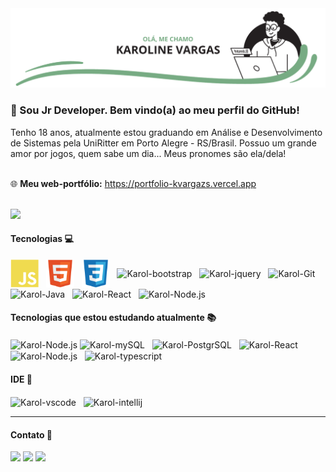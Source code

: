 <img src="assets/img/header.png">
<h3>👋 Sou Jr Developer. Bem vindo(a) ao meu perfil do GitHub!</h3> 
Tenho 18 anos, atualmente estou graduando em Análise e Desenvolvimento de Sistemas pela UniRitter em Porto Alegre - RS/Brasil. Possuo um grande amor por jogos, quem sabe um dia... Meus pronomes são ela/dela! <br><br>

🌐 **Meu web-portfólio:** https://portfolio-kvargazs.vercel.app
<br><br>

<div>
  <img height="200rem" src="https://github-readme-stats.vercel.app/api/top-langs/?username=kvargazs&layout=compact&theme=tokyonight">
</div>

#### Tecnologias 💻
<div style="display: inline_block margin: ">
  <img align="center" alt="Karol-Js" height="45" width="45" src="https://raw.githubusercontent.com/devicons/devicon/master/icons/javascript/javascript-plain.svg">&nbsp;&nbsp;
  <img align="center" alt="Karol-HTML" height="45" width="45" src="https://raw.githubusercontent.com/devicons/devicon/master/icons/html5/html5-original.svg">&nbsp;&nbsp;
  <img align="center" alt="Karol-CSS" height="45" width="45" src="https://raw.githubusercontent.com/devicons/devicon/master/icons/css3/css3-original.svg">&nbsp;&nbsp;
  <img align="center" alt="Karol-bootstrap" height="45" width="45" src="https://cdn.jsdelivr.net/gh/devicons/devicon/icons/bootstrap/bootstrap-plain.svg" />&nbsp;&nbsp;
  <img align="center" alt="Karol-jquery" height="45" width="45" src="https://cdn.jsdelivr.net/gh/devicons/devicon/icons/jquery/jquery-original.svg" />&nbsp;&nbsp;
  <img align="center" alt="Karol-Git" height="45" width="45" src="https://cdn.jsdelivr.net/gh/devicons/devicon/icons/git/git-original.svg">&nbsp;&nbsp;
  <img align="center" alt="Karol-Java" height="45" width="45" src="https://cdn.jsdelivr.net/gh/devicons/devicon/icons/java/java-original.svg">&nbsp;&nbsp;
  <img align="center" alt="Karol-React" height="45" width="45" src="https://cdn.jsdelivr.net/gh/devicons/devicon/icons/react/react-original.svg">&nbsp;&nbsp;
  <img align="center" alt="Karol-Node.js" height="45" width="45" src="https://cdn.jsdelivr.net/gh/devicons/devicon/icons/nodejs/nodejs-original.svg">
</div>

#### Tecnologias que estou estudando atualmente 📚
<div style="display: inline_block">
  <img align="center" alt="Karol-Node.js" height="45" width="45" src="https://cdn.jsdelivr.net/gh/devicons/devicon/icons/mongodb/mongodb-original.svg" />
  <img align="center" alt="Karol-mySQL" height="70" width="70" src="https://cdn.jsdelivr.net/gh/devicons/devicon/icons/mysql/mysql-original-wordmark.svg" />&nbsp;&nbsp;
  <img align="center" alt="Karol-PostgrSQL" height="45" width="45" src="https://cdn.jsdelivr.net/gh/devicons/devicon/icons/postgresql/postgresql-plain.svg" />&nbsp;&nbsp;
  <img align="center" alt="Karol-React" height="45" width="45" src="https://cdn.jsdelivr.net/gh/devicons/devicon/icons/react/react-original.svg">&nbsp;&nbsp;
  <img align="center" alt="Karol-Node.js" height="45" width="45" src="https://cdn.jsdelivr.net/gh/devicons/devicon/icons/nodejs/nodejs-original.svg">&nbsp;&nbsp;
  <img align="center" alt="Karol-typescript" height="45" width="45" src="https://cdn.jsdelivr.net/gh/devicons/devicon/icons/typescript/typescript-original.svg" />
</div>

#### IDE 📂
<div style="display: inline_block">
  <img align="center" alt="Karol-vscode" height="45" width="45" src="https://cdn.jsdelivr.net/gh/devicons/devicon/icons/vscode/vscode-original.svg" />&nbsp;&nbsp;
  <img align="center" alt="Karol-intellij" height="45" width="45" src="https://cdn.jsdelivr.net/gh/devicons/devicon/icons/intellij/intellij-original.svg" />
</div>

---

#### Contato 📩
<div>
  <a href="https://www.linkedin.com/in/karoline-vargas-ferreira-76a60721b/" target="_blank"><img src="https://img.shields.io/badge/-LinkedIn-%230077B5?style=for-the-badge&logo=linkedin&logoColor=white" target="_blank"></a> 
  <a href="https://www.instagram.com/kvargazs/" target="_blank"><img src="https://img.shields.io/badge/-Instagram-%23E4405F?style=for-the-badge&logo=instagram&logoColor=white" target="_blank"></a>
  <a href="mailto:karol.v.0570@gmail.com"><img src="https://img.shields.io/badge/-Gmail-%23333?style=for-the-badge&logo=gmail&logoColor=white" target="_blank"></a>
</div>
